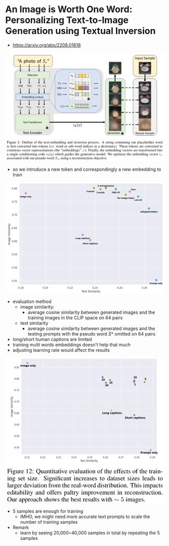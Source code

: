 # An Image is Worth One Word: Personalizing Text-to-Image Generation using Textual Inversion

- https://arxiv.org/abs/2208.01618

<img src="./assets/image-20231118193739857.png" alt="image-20231118193739857" style="zoom:67%;" />

- so we introduce a new token and correspondingly a new embedding to train



<img src="./assets/image-20231118193902384.png" alt="image-20231118193902384" style="zoom:67%;" />

- evaluation method
  - image similarity:
    - average cosine similarity between generated images and the training images in the CLIP space on 64 pairs
  - text similarity
    - average cosine similarity between generated images and the testing prompts with the pseudo word $S*$ omitted on 64 pairs
- long/short human captions are limited
- training multi words embeddings doesn't help that much
- adjusting learning rate would affect the results



<img src="./assets/image-20231118194919970.png" alt="image-20231118194919970" style="zoom:67%;" />

- 5 samples are enough for training
  - IMHO, we might need more accurate text prompts to scale the number of training samples
- Remark
  - learn by seeing 20,000~40,000 samples in total by repeating the 5 samples